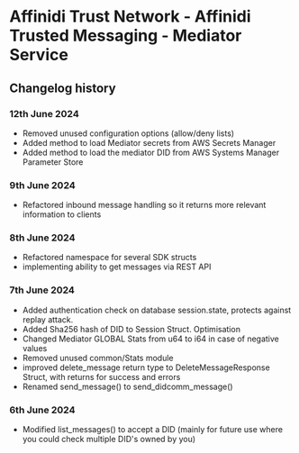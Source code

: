 # Affinidi Trust Network - Affinidi Trusted Messaging - Mediator Service

## Changelog history

### 12th June 2024

* Removed unused configuration options (allow/deny lists)
* Added method to load Mediator secrets from AWS Secrets Manager
* Added method to load the mediator DID from AWS Systems Manager Parameter Store

### 9th June 2024

* Refactored inbound message handling so it returns more relevant information to clients

### 8th June 2024

* Refactored namespace for several SDK structs
* implementing ability to get messages via REST API

### 7th June 2024

* Added authentication check on database session.state, protects against replay attack.
* Added Sha256 hash of DID to Session Struct. Optimisation
* Changed Mediator GLOBAL Stats from u64 to i64 in case of negative values
* Removed unused common/Stats module
* improved delete_message return type to DeleteMessageResponse Struct, with returns for success and errors
* Renamed send_message() to send_didcomm_message()

### 6th June 2024

* Modified list_messages() to accept a DID (mainly for future use where you could check multiple DID's owned by you)
